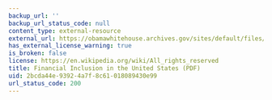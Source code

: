 ```yaml
---
backup_url: ''
backup_url_status_code: null
content_type: external-resource
external_url: https://obamawhitehouse.archives.gov/sites/default/files/docs/20160610_financial_inclusion_cea_issue_brief.pdf
has_external_license_warning: true
is_broken: false
license: https://en.wikipedia.org/wiki/All_rights_reserved
title: Financial Inclusion in the United States (PDF)
uid: 2bcda44e-9392-4a7f-8c61-018089430e99
url_status_code: 200
---
```


